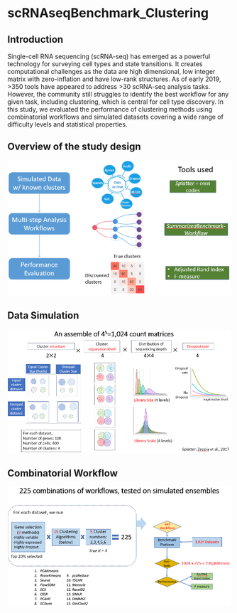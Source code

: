 # scRNAseqBenchmark_Clustering
## Introduction
Single-cell RNA sequencing (scRNA-seq) has emerged as a powerful technology for surveying cell types and state transitions. It creates computational challenges as the data are high dimensional, low integer matrix with zero-inflation and have low-rank structures. As of early 2019, >350 tools have appeared to address >30 scRNA-seq analysis tasks. However, the community still struggles to identify the best workflow for any given task, including clustering, which is central for cell type discovery. In this study, we evaluated the performance of clustering methods using combinatorial workflows and simulated datasets covering a wide range of difficulty levels and statistical properties. 

## Overview of the study design
![](./pics/1.PNG)
## Data Simulation
![](./pics/2.PNG)
## Combinatorial Workflow
![](./pics/3.PNG)
